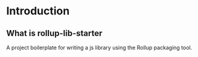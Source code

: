 # Introduction

## What is rollup-lib-starter

A project boilerplate for writing a js library using the Rollup packaging tool.
